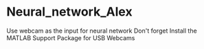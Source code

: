 # Neural_network_Alex
Use webcam as the input for neural network
Don't forget 
Install the MATLAB Support Package for USB Webcams
